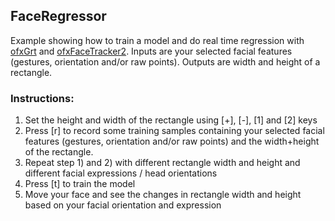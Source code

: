 ## FaceRegressor

 Example showing how to train a model and do real time regression with [ofxGrt](https://github.com/nickgillian/ofxGrt) and [ofxFaceTracker2](https://github.com/HalfdanJ/ofxFaceTracker2).
 Inputs are your selected facial features (gestures, orientation and/or raw points). Outputs are width and height of a rectangle. 
 
### Instructions:
1. Set the height and width of the rectangle using [+], [-], [1] and [2] keys
2. Press [r] to record some training samples containing your selected facial features (gestures, orientation and/or raw points) and the width+height of the rectangle.
3. Repeat step 1) and 2) with different rectangle width and height and different facial expressions / head orientations
4. Press [t] to train the model
5. Move your face and see the changes in rectangle width and height based on your facial orientation and expression

